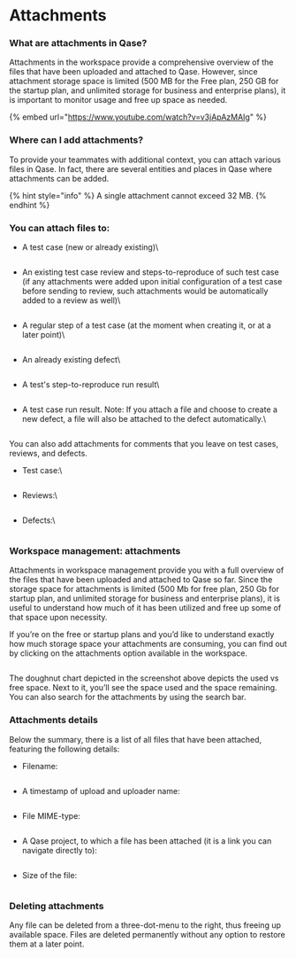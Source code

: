 # Attachments

### What are attachments in Qase?

Attachments in the workspace provide a comprehensive overview of the files that have been uploaded and attached to Qase. However, since attachment storage space is limited (500 MB for the Free plan, 250 GB for the startup plan, and unlimited storage for business and enterprise plans), it is important to monitor usage and free up space as needed.

{% embed url="https://www.youtube.com/watch?v=v3jApAzMAIg" %}

### Where can I add attachments?

To provide your teammates with additional context, you can attach various files in Qase. In fact, there are several entities and places in Qase where attachments can be added.

{% hint style="info" %}
A single attachment cannot exceed 32 MB.
{% endhint %}

### You can attach files to:

*   A test case (new or already existing)\


    <figure><img src="https://qase.intercom-attachments-7.com/i/o/597221322/aa4bf134670e50094de6fe87/EAjdTnJ758eoz4433Iwh2iStVZ-r1xAGx58m1jZif0xKczarB_FUkTgtbDJqf286NLY-dvy5DUKUkZOYBi26FSi7l8U6TO3c3NKNxSqI6LN_ZdThtTNSX19ECWFKkHpoUZeqU5L3aa-AOTVBWmiKEtAj7F45bBpY5d7tbm6jd12loOc6Nm-ckvpgdQ" alt=""><figcaption></figcaption></figure>
*   An existing test case review and steps-to-reproduce of such test case (if any attachments were added upon initial configuration of a test case before sending to review, such attachments would be automatically added to a review as well)\


    <figure><img src="https://qase.intercom-attachments-7.com/i/o/597221332/e6e0ccfb5f72c7bc491de4f1/80OZdP0NGk-KVEwyX7uzK2mFcBWatXt5_1sVlpUHl1yGPe3CK3HU2Hb1XPLlZolRXUV6Er6lKm9UL2Iu56-TS506_pSPFiFMEp3otnI9Ois4d8zomrH80dcTi7s8eEirt4AQ7-zEdQ5jfeyGrY8t34D3lKNpTQ0TAB5N59esLt5rzAJczXKVK3APGQ" alt=""><figcaption></figcaption></figure>
*   A regular step of a test case (at the moment when creating it, or at a later point)\


    <figure><img src="https://qase.intercom-attachments-7.com/i/o/597221337/a93d5c6b567790544e4559df/ug4yCVrxPq4vEup3DTraZr-zsc14IJx8PGk1JWXpD7Q0zvwfOYR7CBFODAClFGhIlkwyspIBZyuGm4LpWOetMZq2-nzzCorEymctZ3GbNQfDdKg33LFBZ8AL1Rno3l56F8beCCXdrAj-dQDtgeSvqnPPh08bIxHEs3sbkBn4WY1lQhSoMliQrCCAPg" alt=""><figcaption></figcaption></figure>
*   An already existing defect\


    <figure><img src="https://qase.intercom-attachments-7.com/i/o/597221347/1c00249a2c57438ef17f1387/tJ-L435hbGmkwCHGgiUIpAEV7nwqJUhRnVtQXUa5i1C1MJ0jWgZed5t0wWkVF49dKbe525ep8L28GxPqYMYr8hT03adUVj_h2HQ4xoj7NGK6ZlkzA6FX5l2f_6Vuo_DeoCys7c-GXhKxsh79WdzThO6SR_wMDbpTiBFSN8er9-60lcqllW73ewinhQ" alt=""><figcaption></figcaption></figure>
*   A test's step-to-reproduce run result\


    <figure><img src="https://qase.intercom-attachments-7.com/i/o/597221358/67246b8bf767728bdbef14f2/szbpi6-yQkr7Fddmo67ejbhT-PlSgQxK4BstCwMQOfIBHS-lQwMbfLU0bNZMWTb5t22USqiuW5kdjUzKShnHa20HmcGM5MyY61-RBVG1qXezJc0PsLuJce8k1EgUyjyzAtiTrqYi63E4GvnwTqSAIRQCTKU4q4yStBFBwSDtJRIJbdruK3zzimhx1A" alt=""><figcaption></figcaption></figure>
*   A test case run result. Note: If you attach a file and choose to create a new defect, a file will also be attached to the defect automatically.\


    <figure><img src="https://qase.intercom-attachments-7.com/i/o/597221369/0a529078ad23eeeda2bcfa5d/OC7eczoNi5akm1rVsEfbA3wldSnDxwNqSNUjCztxSYWbU4RqpBDXW2WxPZTS68AX5xKIk3UI8hX41Z6pJ1iMvrcyzKubSWEU7Y5mPj3GewqTkHHqDxxgHX_oIYUH8_URdTBk2ItNwW9xF9sp0-irVVWPxSAx4vKzoWgLFGcH7_EobxSuOt6uYi2U2w" alt=""><figcaption></figcaption></figure>

You can also add attachments for comments that you leave on test cases, reviews, and defects.

*   Test case:\


    <figure><img src="https://qase.intercom-attachments-7.com/i/o/597221372/067b5ed9022d830a9ee581ce/l93N-ABKw9tH9XA6Jos34-fDu8Y97rwHm8OOShkhLyEefO2kQc7lHWXwv_DexO2SBq1edYya-v1InC4YY_8px_ShF9lIVS5npO6sMnnUEkvnSRioS1B2kgsWXmwaY7DnHLYHAT-Ohw3n8t1VcECmh36Q50fkSzLKNMZIYY4brz9aw13zhtbZPtPERQ" alt=""><figcaption></figcaption></figure>
*   Reviews:\


    <figure><img src="https://qase.intercom-attachments-7.com/i/o/597221381/6b56edd1b206e138e4735a2a/ubXC2Za2jYr0sydEadVbqSB41PMT-_1XHQUZ7f9z3U-hTIevS3epe-5hW2SGKKoSjzVWlQ8oJwe7PfmHMATlsuK2O7m-9c_XZdCaG4emOPR_101utxGHnzbzw2pFEmMpme7U0iiyqmtxwkAYJVlm1niKANYtGB9wAqfa_IL8_XK8ezbrA6F0BbVYjg" alt=""><figcaption></figcaption></figure>
*   Defects:\


    <figure><img src="https://qase.intercom-attachments-7.com/i/o/597221391/294bcb71759627cdd7a6c3f3/-bMxn0gdEHwPm8Sff_N_oVJahWonoFLJQHc08USeKFwxfpF-lCCFug78j8c0-oXJej2j_fJR-84ubtruHKAV2PebJfPZa_8yvqugjioGdj-NcavBvkaWc8vD2gRWbSSReFCDP9RzWpyTfk2vbU8SndBc9ch0uUvt2L6WzewkJ7c50-KNjyAOG3-O6A" alt=""><figcaption></figcaption></figure>

### Workspace management: attachments <a href="#h_6c2b59a5a2" id="h_6c2b59a5a2"></a>

Attachments in workspace management provide you with a full overview of the files that have been uploaded and attached to Qase so far. Since the storage space for attachments is limited (500 Mb for free plan, 250 Gb for startup plan, and unlimited storage for business and enterprise plans), it is useful to understand how much of it has been utilized and free up some of that space upon necessity.

If you’re on the free or startup plans and you’d like to understand exactly how much storage space your attachments are consuming, you can find out by clicking on the attachments option available in the workspace.

<figure><img src="https://qase.intercom-attachments-7.com/i/o/597223290/85ea5cfa563807c67bf3c5d0/T4ObjGRcKD_i7l_M-xuiLh3C-BwQwzhGB0pUqgneNQaAdjITs9uM1GuvOwmEdNesNaq1-ro-40oNEzQg9LpCcC3WgXzpH-XCWRPJv2pEtp0YMwIgbxFECJavcTkrxW2iLDK8xV3G8Sr4uSR1_FujuwLSsS1maW-dzmJiCWAcYp4HPNq5sprEy_Fu7g" alt=""><figcaption></figcaption></figure>

The doughnut chart depicted in the screenshot above depicts the used vs free space. Next to it, you’ll see the space used and the space remaining. You can also search for the attachments by using the search bar.

### Attachments details

Below the summary, there is a list of all files that have been attached, featuring the following details:

*   Filename:

    <figure><img src="https://qase.intercom-attachments-1.com/i/o/387828108/9943d309bed39b4da86c8142/blobid1.png" alt=""><figcaption></figcaption></figure>
*   A timestamp of upload and uploader name:

    <figure><img src="https://qase.intercom-attachments-1.com/i/o/387828118/21d07544e94e97c81aca3c0e/blobid2.png" alt=""><figcaption></figcaption></figure>
*   File MIME-type:

    <figure><img src="https://qase.intercom-attachments-1.com/i/o/387828128/19b275b551e0ff7115206021/blobid3.png" alt=""><figcaption></figcaption></figure>
*   A Qase project, to which a file has been attached (it is a link you can navigate directly to):

    <figure><img src="https://qase.intercom-attachments-1.com/i/o/387828136/341ade41fdc2bbdd96f58746/blobid4.png" alt=""><figcaption></figcaption></figure>
*   Size of the file:

    <figure><img src="https://qase.intercom-attachments-1.com/i/o/387828150/2230a90ca2e26df607f01862/blobid5.png" alt=""><figcaption></figcaption></figure>

### Deleting attachments

Any file can be deleted from a three-dot-menu to the right, thus freeing up available space. Files are deleted permanently without any option to restore them at a later point.

<figure><img src="https://qase.intercom-attachments-1.com/i/o/387828175/8e768c8307a626b5f6f45a7c/blobid6.png" alt=""><figcaption></figcaption></figure>
